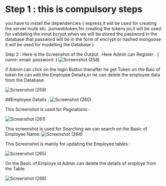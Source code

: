 # Step 1 : this is compulsory steps
you have to install the dependencies {
express,it will be used for creating the server route etc.
jsonwebtoken,for creating the tokens
joi,it will be used for validating the inout
bcrypt,when we will be stored the password in the database that password will be in the form of encrypt or hashed
mongoose it will be used for modelling the Database
}

Step 2 : Here is the Screenshot of the Output :
Here Admin can Register :
{
name:
email:
password:
}
![Screenshot (258)](https://github.com/user-attachments/assets/ee5ab6cb-2639-4394-91d3-47ebc7ca1c06)

if Admin can click on the login Button thenafter he get Token on the Baic of token he can edit the Employee Details,or he can delete the employee data from the Database.

![Screenshot (259)](https://github.com/user-attachments/assets/6846f907-ce39-4cf2-a3f1-d9bf5f968bd0)

##Employee Details :
![Screenshot (260)](https://github.com/user-attachments/assets/1b50ad73-500c-43e5-9769-a56627ed33b0)

This Screenshot is used for Paginations :

![Screenshot (261)](https://github.com/user-attachments/assets/994208d7-f638-4611-9ef0-b5e824425c12)

This screenshot is used for Searching we can search on the Basic of Employee Name:
![Screenshot (264)](https://github.com/user-attachments/assets/8da6f3de-2f5e-4168-8f64-4c0f9a1aa7f0)

This Screenshot is mainly for updating the Employee tables :

![Screenshot (265)](https://github.com/user-attachments/assets/64e13473-31a0-481f-a5d8-c0a0c971fe4f)

On the Basic of Employe id Admin can delete the details of employe from the Table:

![Screenshot (266)](https://github.com/user-attachments/assets/a3aa5340-312c-4fcd-931a-8e71a96f8335)





